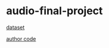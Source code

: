 # audio-final-project

[dataset](https://www.kaggle.com/datasets/neehakurelli/google-speech-commands/data)

[author code](https://github.com/AkshathRaghav/tinyspeech)
